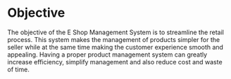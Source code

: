 # Objective

The objective of the E Shop Management System is to streamline the retail process. This system makes the management of products simpler for the seller while at the same time making the customer experience smooth and appealing. Having a proper product management system can greatly increase efficiency, simplify management and also reduce cost and waste of time. 
